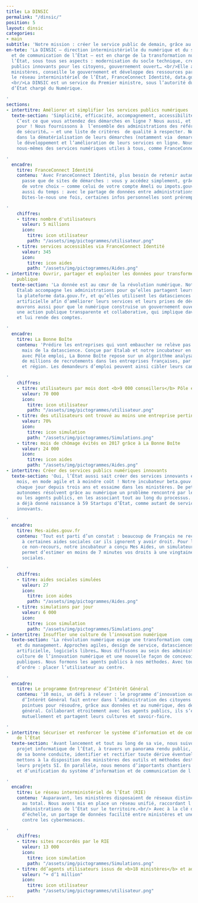 ```yaml
---
title: La DINSIC
permalink: "/dinsic/"
position: 5
layout: dinsic
categories:
- main
subtitle: 'Notre mission : créer le service public de demain, grâce au numérique'
en-tete: 'La DINSIC – direction interministérielle du numérique et du système d’information
  et de communication de l’État – est en charge de la transformation numérique de
  l’État, sous tous ses aspects : modernisation du socle technique, création de services
  publics innovants pour les citoyens, gouvernement ouvert… <br/>Elle accompagne les
  ministères, conseille le gouvernement et développe des ressources partagées comme
  le réseau interministériel de l’État, FranceConnect Identité, data.gouv.fr ou api.gouv.fr.
  <br/>La DINSIC est un service du Premier ministre, sous l’autorité du secrétaire
  d’État chargé du Numérique.

'
sections:
- intertitre: Améliorer et simplifier les services publics numériques
  texte-section: 'Simplicité, efficacité, accompagnement, accessibilité pour tous…
    C’est ce que vous attendez des démarches en ligne ? Nous aussi, et nous œuvrons
    pour ! Nous fournissons à  l’ensemble des administrations des référentiels – d’accessibilité,
    de sécurité… – et une liste de critères  de qualité à respecter. Nous les accompagnons
    dans la dématérialisation de leurs démarches (notamment via  demarches-simplifiees.fr),
    le développement et l’amélioration de leurs services en ligne. Nous produisons
    nous-mêmes des services numériques utiles à tous, comme FranceConnect Identité.

'
  encadre:
    titre: FranceConnect Identité
    contenu: 'Avec FranceConnect Identité, plus besoin de retenir autant de mots de
      passe que de sites de démarches : vous y accédez simplement, grâce à l’identifiant
      de votre choix – comme celui de votre compte Ameli ou impots.gouv.fr. Vous gagnez
      aussi du temps : avec le partage de données entre administrations selon le principe
      Dites-le-nous une fois, certaines infos personnelles sont préremplies.

'
    chiffres:
    - titre: nombre d'utilisateurs
      valeur: 5 millions
      icon:
        titre: icon utilisateur
        path: "/assets/img/pictogrammes/utilisateur.png"
    - titre: services accessibles via FranceConnect Identité
      valeur: 345
      icon:
        titre: icon aides
        path: "/assets/img/pictogrammes/Aides.png"
- intertitre: Ouvrir, partager et exploiter les données pour transformer l’action
    publique
  texte-section: 'La donnée est au cœur de la révolution numérique. Notre mission
    Etalab accompagne les administrations pour qu’elles partagent leurs données sur
    la plateforme data.gouv.fr, et qu’elles utilisent les datasciences et l’intelligence
    artificielle afin d’améliorer leurs services et leurs prises de décision.  Nous
    œuvrons aussi pour que le numérique construise un gouvernement ouvert, c’est-à-dire
    une action publique transparente et collaborative, qui implique davantage le citoyen
    et lui rende des comptes.

'
  encadre:
    titre: La Bonne Boîte
    contenu: 'Prédire les entreprises qui vont embaucher ne relève pas de la voyance…
      mais de la datascience. Conçue par Etalab et notre incubateur en collaboration
      avec Pôle emploi, La Bonne Boîte repose sur un algorithme analysant les données
      de millions de recrutements dans les entreprises françaises, par secteur d’activités
      et région. Les demandeurs d’emploi peuvent ainsi cibler leurs candidatures spontanées.

'
    chiffres:
    - titre: utilisateurs par mois dont <b>9 000 conseillers</b> Pôle emploi
      valeur: 70 000
      icon:
        titre: icon utilisateur
        path: "/assets/img/pictogrammes/utilisateur.png"
    - titre: des utilisateurs ont trouvé au moins une entreprise pertinente à contacter
      valeur: 70%
      icon:
        titre: icon simulation
        path: "/assets/img/pictogrammes/Simulations.png"
    - titre: mois de chômage évités en 2017 grâce à La Bonne Boîte
      valeur: 24 000
      icon:
        titre: icon aides
        path: "/assets/img/pictogrammes/Aides.png"
- intertitre: Créer des services publics numériques innovants
  texte-section: 'Oui, l’État aussi sait créer des services innovants en quelques
    mois, en mode agile et à moindre coût ! Notre incubateur beta.gouv.fr le prouve
    chaque jour depuis trois ans et essaime dans les ministères. De petites équipes
    autonomes résolvent grâce au numérique un problème rencontré par les citoyens
    ou les agents publics, en les associant tout au long du processus. Notre incubateur
    a déjà donné naissance à 59 Startups d’État, comme autant de services numériques
    innovants.

'
  encadre:
    titre: Mes-aides.gouv.fr
    contenu: 'Tout est parti d’un constat : beaucoup de Français ne recourent pas
      à certaines aides sociales car ils ignorent y avoir droit. Pour lutter contre
      ce non-recours, notre incubateur a conçu Mes Aides, un simulateur en ligne qui
      permet d’estimer en moins de 7 minutes vos droits à une vingtaine de prestations
      sociales.

'
    chiffres:
    - titre: aides sociales simulées
      valeur: 27
      icon:
        titre: icon aides
        path: "/assets/img/pictogrammes/Aides.png"
    - titre: simulations par jour
      valeur: 6 000
      icon:
        titre: icon simulation
        path: "/assets/img/pictogrammes/Simulations.png"
- intertitre: Insuffler une culture de l’innovation numérique
  texte-section: 'La révolution numérique exige une transformation complète des organisations
    et du management. Approches agiles, design de service, datasciences, intelligence
    artificielle, logiciels libres… Nous diffusons au sein des administrations la
    culture de l’innovation numérique et une nouvelle façon de concevoir les politiques
    publiques. Nous formons les agents publics à nos méthodes. Avec toujours un mot
    d’ordre : placer l’utilisateur au centre.

'
  encadre:
    titre: Le programme Entrepreneur d’Intérêt Général
    contenu: '10 mois, un défi à relever : le programme d’innovation ouverte Entrepreneur
      d’Intérêt Général fait entrer dans l’administration des citoyens aux compétences
      pointues pour résoudre, grâce aux données et au numérique, des défis d’intérêt
      général. Collaborant étroitement avec les agents publics, ils s’enrichissent
      mutuellement et partagent leurs cultures et savoir-faire.

'
- intertitre: Sécuriser et renforcer le système d’information et de communication
    de l’État
  texte-section: 'Avant lancement et tout au long de sa vie, nous suivons chaque grand
    projet informatique de l’État, à travers un panorama rendu public, pour s’assurer
    de sa bonne conduite, identifier et rectifier toute dérive éventuelle.<br/> Nous
    mettons à la disposition des ministères des outils et méthodes destinés à sécuriser
    leurs projets SI. En parallèle, nous menons d’importants chantiers de modernisation
    et d’unification du système d’information et de communication de l’État.

'
  encadre:
    titre: Le réseau interministériel de l’État (RIE)
    contenu: 'Auparavant, les ministères disposaient de réseaux distincts, une quinzaine
      au total. Nous avons mis en place un réseau unifié, raccordant l’ensemble des
      administrations de l’État sur le territoire.<br/> Avec à la clé des économies
      d’échelle, un partage de données facilité entre ministères et une lutte efficace
      contre les cybermenaces.

'
    chiffres:
    - titre: sites raccordés par le RIE
      valeur: 13 000
      icon:
        titre: icon simulation
        path: "/assets/img/pictogrammes/Simulations.png"
    - titre: dd’agents utilisateurs issus de <b>18 ministères</b> et administrations
      valeur: "+ d’1 million"
      icon:
        titre: icon utilisateur
        path: "/assets/img/pictogrammes/utilisateur.png"
---
```


